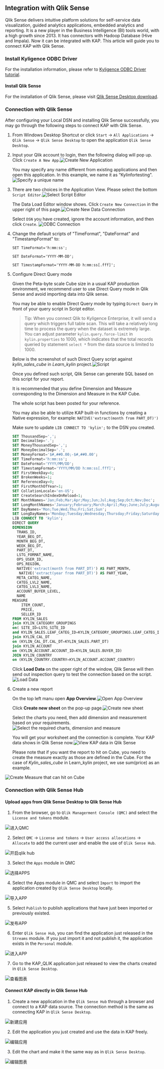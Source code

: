 ## Integration with Qlik Sense

Qlik Sense delivers intuitive platform solutions for self-service data visualization, guided analytics applications, embedded analytics and reporting. It is a new player in the Business Intelligence (BI) tools world, with a high growth since 2013. It has connectors with Hadoop Database (Hive and Impala). Now it can be integrated with KAP. This article will guide you to connect KAP with Qlik Sense.  

### Install Kyligence ODBC Driver

For the installation information, please refer to [Kyligence ODBC Driver tutorial](../driver/kyligence_odbc.en.md).

#### Install Qlik Sense

For the installation of Qlik Sense, please visit [Qlik Sense Desktop download](https://www.qlik.com/us/try-or-buy/download-qlik-sense).

### Connection with Qlik Sense
After configuring your Local DSN and installing Qlik Sense successfully, you may go through the following steps to connect KAP with Qlik Sense.

1. From Windows Desktop Shortcut or click `Start` -> `All Applications` -> `Qlik Sense` -> `Qlik Sense Desktop` to open the application `Qlik Sense Desktop`.

2. Input your Qlik account to login, then the following dialog will pop up. Click `Create A New App`.![Create New Application](images/qlik/welcome_to_qlik_desktop.png)

   You may specify any name different from existing applications and then open this application. In this example, we name it as “Kylinfortesting".![Specify a unique name](images/qlik/create_new_application.png)

3. There are two choices in the Application View. Please select the bottom `Script Editor`.![Select Script Editor](images/qlik/script_editor.png)

   The Data Load Editor window shows. Click `Create New Connection` in the upper right of this page.![Create New Data Connection](images/qlik/create_data_connection.png)

   Select `DSN` you have created, ignore the account information, and then click `Create`. ![ODBC Connection](images/qlik/odbc_connection.png)

4. Change the default scripts of "TimeFormat", "DateFormat" and "TimestampFormat" to:

   `SET TimeFormat='h:mm:ss';`

   `SET DateFormat='YYYY-MM-DD';`

   `SET TimestampFormat='YYYY-MM-DD h:mm:ss[.fff]';`

5. Configure Direct Query mode

   Given the Peta-byte scale Cube size in a usual KAP production environment, we recommend user to use Direct Query mode in Qlik Sense and avoid importing data into Qlik sense.

   You may be able to enable Direct Query mode by typing `Direct Query` in front of your query script in Script editor.

   > Tip: When you connect Qlik to Kyligence Enterprise, it will send a query which triggers full table scan. This will take a relatively long time to process the query when the dataset is extremely large. You can adjust parameter `kylin.query.force-limit` in `kylin.properties` to 1000, which indicates that the total records queried by statement `select *` from the data source is limited to 1000.
   
   Below is the screenshot of such Direct Query script against *kylin_sales_cube* in *Learn_kylin* project.![Script](images/Qlik/script_run_result.PNG)

   Once you defined such script, Qlik Sense can generate SQL based on this script for your report.

   It is recommended that you define Dimension and Measure corresponding to the Dimension and Measure in the KAP Cube.  

   The whole script has been posted for your reference. 

   You may also be able to utilize KAP built-in functions by creating a Native expression, for example: `NATIVE('extract(month from PART_DT)') ` 

   Make sure to update `LIB CONNECT TO 'kylin';` to the DSN you created. 

   ```sql
   SET ThousandSep=',';
   SET DecimalSep='.';
   SET MoneyThousandSep=',';
   SET MoneyDecimalSep='.';
   SET MoneyFormat='$#,##0.00;-$#,##0.00';
   SET TimeFormat='h:mm:ss';
   SET DateFormat='YYYY/MM/DD';
   SET TimestampFormat='YYYY/MM/DD h:mm:ss[.fff]';
   SET FirstWeekDay=6;
   SET BrokenWeeks=1;
   SET ReferenceDay=0;
   SET FirstMonthOfYear=1;
   SET CollationLocale='en-US';
   SET CreateSearchIndexOnReload=1;
   SET MonthNames='Jan;Feb;Mar;Apr;May;Jun;Jul;Aug;Sep;Oct;Nov;Dec';
   SET LongMonthNames='January;February;March;April;May;June;July;August;September;October;November;December';
   SET DayNames='Mon;Tue;Wed;Thu;Fri;Sat;Sun';
   SET LongDayNames='Monday;Tuesday;Wednesday;Thursday;Friday;Saturday;Sunday';
   LIB CONNECT TO 'kylin';
   DIRECT QUERY
   DIMENSION 
     TRANS_ID,
     YEAR_BEG_DT,
     MONTH_BEG_DT,
     WEEK_BEG_DT,
     PART_DT,
     LSTG_FORMAT_NAME,
     OPS_USER_ID,
     OPS_REGION,
     NATIVE('extract(month from PART_DT)') AS PART_MONTH,
      NATIVE('extract(year from PART_DT)') AS PART_YEAR,
     META_CATEG_NAME,
     CATEG_LVL2_NAME,
     CATEG_LVL3_NAME,
     ACCOUNT_BUYER_LEVEL,
     NAME
   MEASURE
       ITEM_COUNT,
       PRICE,
       SELLER_ID
   FROM KYLIN_SALES 
   join KYLIN_CATEGORY_GROUPINGS  
   on( SITE_ID=LSTG_SITE_ID 
   and KYLIN_SALES.LEAF_CATEG_ID=KYLIN_CATEGORY_GROUPINGS.LEAF_CATEG_ID)
   join KYLIN_CAL_DT
   on (KYLIN_CAL_DT.CAL_DT=KYLIN_SALES.PART_DT)
   join KYLIN_ACCOUNT 
   on (KYLIN_ACCOUNT.ACCOUNT_ID=KYLIN_SALES.BUYER_ID)
   JOIN KYLIN_COUNTRY
   on (KYLIN_COUNTRY.COUNTRY=KYLIN_ACCOUNT.ACCOUNT_COUNTRY)
   ```

   Click **Load Data** on the upper right of the window, Qlik Sense will then send out inspection query to test the connection based on the script.![Load Data](images/qlik/load_data.png)

6. Create a new report

   On the top left manu open **App Overview**.![Open App Overview](images/Qlik/go_to_app_overview.png)

   Click **Create new sheet** on the pop-up page.![Create new sheet](images/Qlik/create_new_report.png)

   Select the charts you need, then add dimension and measurement based on your requirements. ![Select the required charts, dimension and measure](images/qlik/add_dimension.png)

   You will get your worksheet and the connection is complete. Your KAP data shows in Qlik Sense now.![View KAP data in Qlik Sense](images/Qlik/report.png)

   Please note that if you want the report to hit on Cube, you need to create the measure exactly as those are defined in the Cube. For the case of *Kylin_sales_cube* in Learn_kylin project, we use sum(price) as an example. 

![Create Measure that can hit on Cube](images/Qlik/measure.png)

### Connection with Qlik Sense Hub 


#### Upload apps from Qlik Sense Desktop to Qlik Sense Hub

1. From the browser, go to `Qlik Managerment Console (QMC)` and select the `License and tokens` module.

![进入QMC](images/Qlik/01-licenses.PNG)

2. Select `QMC` -> `License and tokens` -> `User access allocations` -> `Allocate` to add the current user and enable the use of `Qlik Sense Hub`.

![开启qlik hub](images/Qlik/02-user_access.PNG)

3. Select the `Apps` module in QMC

![选择APPS](images/Qlik/03-apps.PNG)

4. Select the Apps module in QMC and select `Import` to import the application created by `Qlik Sense Desktop` locally.

![导入APP](images/Qlik/04-add_apps.PNG)

5. Select `Publish` to publish applications that have just been imported or previously existed.

![发布APP](images/Qlik/05-publish_app.PNG)

6. Enter `Qlik Sense Hub`, you can find the application just released in the `Streams` module. If you just import it and not publish it, the application exists in the `Personal` module.

![进入APP](images/Qlik/06_hub_app.PNG)

7. Go to the KAP_QLIK application just released to view the charts created in `Qlik Sense Desktop`.

![查看图表](images/Qlik/07_hub_Qlik.PNG)

#### Connect KAP directly in Qlik Sense Hub

1. Create a new application in the `Qlik Sense Hub` through a browser and connect to a KAP data source. The connection method is the same as connecting KAP in `Qlik Sense Desktop`.

![新建应用](images/Qlik/08_hub_create.PNG)

2. Edit the application you just created and use the data in KAP freely.

![编辑应用](images/Qlik/09_hub_table.PNG)

3. Edit the chart and make it the same way as in `Qlik Sense Desktop`.

![编辑图表](images/Qlik/10_hub_complete.PNG)



